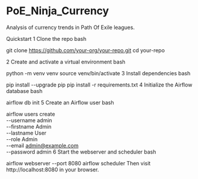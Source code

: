 # PoE_Ninja_Currency

Analysis of currency trends in Path Of Exile leagues.

Quickstart
1️ Clone the repo
bash

git clone https://github.com/your-org/your-repo.git
cd your-repo

2 Create and activate a virtual environment
bash

python -m venv venv
source venv/bin/activate
3 Install dependencies
bash

pip install --upgrade pip
pip install -r requirements.txt
4 Initialize the Airflow database
bash

airflow db init
5 Create an Airflow user
bash

airflow users create \
 --username admin \
 --firstname Admin \
 --lastname User \
 --role Admin \
 --email admin@example.com \
 --password admin
6 Start the webserver and scheduler
bash

airflow webserver --port 8080
airflow scheduler
Then visit http://localhost:8080 in your browser.
